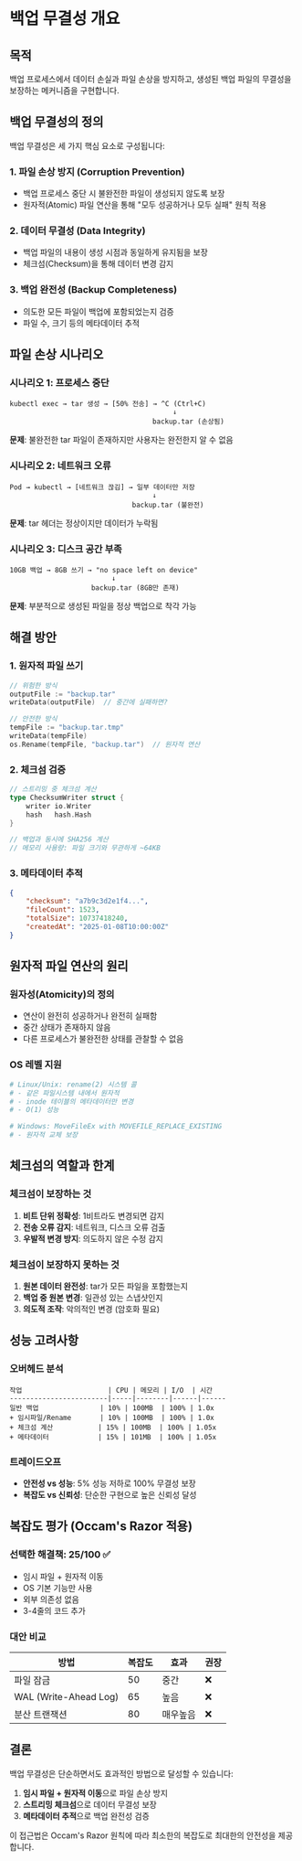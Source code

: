 # 백업 무결성 개요

## 목적
백업 프로세스에서 데이터 손실과 파일 손상을 방지하고, 생성된 백업 파일의 무결성을 보장하는 메커니즘을 구현합니다.

## 백업 무결성의 정의

백업 무결성은 세 가지 핵심 요소로 구성됩니다:

### 1. **파일 손상 방지 (Corruption Prevention)**
- 백업 프로세스 중단 시 불완전한 파일이 생성되지 않도록 보장
- 원자적(Atomic) 파일 연산을 통해 "모두 성공하거나 모두 실패" 원칙 적용

### 2. **데이터 무결성 (Data Integrity)**
- 백업 파일의 내용이 생성 시점과 동일하게 유지됨을 보장
- 체크섬(Checksum)을 통해 데이터 변경 감지

### 3. **백업 완전성 (Backup Completeness)**
- 의도한 모든 파일이 백업에 포함되었는지 검증
- 파일 수, 크기 등의 메타데이터 추적

## 파일 손상 시나리오

### 시나리오 1: 프로세스 중단
```
kubectl exec → tar 생성 → [50% 전송] → ^C (Ctrl+C)
                                        ↓
                                   backup.tar (손상됨)
```
**문제**: 불완전한 tar 파일이 존재하지만 사용자는 완전한지 알 수 없음

### 시나리오 2: 네트워크 오류
```
Pod → kubectl → [네트워크 끊김] → 일부 데이터만 저장
                                   ↓
                              backup.tar (불완전)
```
**문제**: tar 헤더는 정상이지만 데이터가 누락됨

### 시나리오 3: 디스크 공간 부족
```
10GB 백업 → 8GB 쓰기 → "no space left on device"
                         ↓
                    backup.tar (8GB만 존재)
```
**문제**: 부분적으로 생성된 파일을 정상 백업으로 착각 가능

## 해결 방안

### 1. 원자적 파일 쓰기
```go
// 위험한 방식
outputFile := "backup.tar"
writeData(outputFile)  // 중간에 실패하면?

// 안전한 방식
tempFile := "backup.tar.tmp"
writeData(tempFile)
os.Rename(tempFile, "backup.tar")  // 원자적 연산
```

### 2. 체크섬 검증
```go
// 스트리밍 중 체크섬 계산
type ChecksumWriter struct {
    writer io.Writer
    hash   hash.Hash
}

// 백업과 동시에 SHA256 계산
// 메모리 사용량: 파일 크기와 무관하게 ~64KB
```

### 3. 메타데이터 추적
```json
{
    "checksum": "a7b9c3d2e1f4...",
    "fileCount": 1523,
    "totalSize": 10737418240,
    "createdAt": "2025-01-08T10:00:00Z"
}
```

## 원자적 파일 연산의 원리

### 원자성(Atomicity)의 정의
- 연산이 완전히 성공하거나 완전히 실패함
- 중간 상태가 존재하지 않음
- 다른 프로세스가 불완전한 상태를 관찰할 수 없음

### OS 레벨 지원
```bash
# Linux/Unix: rename(2) 시스템 콜
# - 같은 파일시스템 내에서 원자적
# - inode 테이블의 메타데이터만 변경
# - O(1) 성능

# Windows: MoveFileEx with MOVEFILE_REPLACE_EXISTING
# - 원자적 교체 보장
```

## 체크섬의 역할과 한계

### 체크섬이 보장하는 것
1. **비트 단위 정확성**: 1비트라도 변경되면 감지
2. **전송 오류 감지**: 네트워크, 디스크 오류 검출
3. **우발적 변경 방지**: 의도하지 않은 수정 감지

### 체크섬이 보장하지 못하는 것
1. **원본 데이터 완전성**: tar가 모든 파일을 포함했는지
2. **백업 중 원본 변경**: 일관성 있는 스냅샷인지
3. **의도적 조작**: 악의적인 변경 (암호화 필요)

## 성능 고려사항

### 오버헤드 분석
```
작업                     | CPU | 메모리 | I/O  | 시간
------------------------|-----|--------|------|------
일반 백업               | 10% | 100MB  | 100% | 1.0x
+ 임시파일/Rename       | 10% | 100MB  | 100% | 1.0x
+ 체크섬 계산           | 15% | 100MB  | 100% | 1.05x
+ 메타데이터            | 15% | 101MB  | 100% | 1.05x
```

### 트레이드오프
- **안전성 vs 성능**: 5% 성능 저하로 100% 무결성 보장
- **복잡도 vs 신뢰성**: 단순한 구현으로 높은 신뢰성 달성

## 복잡도 평가 (Occam's Razor 적용)

### 선택한 해결책: 25/100 ✅
- 임시 파일 + 원자적 이동
- OS 기본 기능만 사용
- 외부 의존성 없음
- 3-4줄의 코드 추가

### 대안 비교
| 방법 | 복잡도 | 효과 | 권장 |
|------|--------|------|------|
| 파일 잠금 | 50 | 중간 | ❌ |
| WAL (Write-Ahead Log) | 65 | 높음 | ❌ |
| 분산 트랜잭션 | 80 | 매우높음 | ❌ |

## 결론

백업 무결성은 단순하면서도 효과적인 방법으로 달성할 수 있습니다:

1. **임시 파일 + 원자적 이동**으로 파일 손상 방지
2. **스트리밍 체크섬**으로 데이터 무결성 보장
3. **메타데이터 추적**으로 백업 완전성 검증

이 접근법은 Occam's Razor 원칙에 따라 최소한의 복잡도로 최대한의 안전성을 제공합니다.